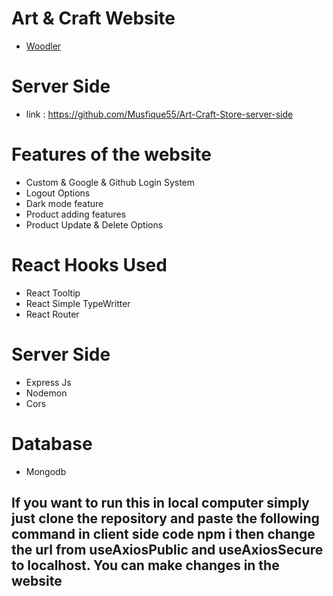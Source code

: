 # Art & Craft Website

- [Woodler](https://art-craft-store-bb965.web.app/)
# Server Side
- link : https://github.com/Musfique55/Art-Craft-Store-server-side
# Features of the website

- Custom & Google & Github Login System
- Logout Options
- Dark mode feature
- Product adding features
- Product Update & Delete Options

# React Hooks Used 
- React Tooltip
- React Simple TypeWritter
- React Router

# Server Side
- Express Js
- Nodemon
- Cors

# Database
- Mongodb

## If you want to run this in local computer simply just clone the repository and paste the following command in client side code **npm i**  then change the url from useAxiosPublic and useAxiosSecure to localhost. You can make changes in the website
